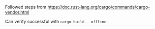Followed steps from https://doc.rust-lang.org/cargo/commands/cargo-vendor.html

Can verify successful with `cargo build --offline`.
